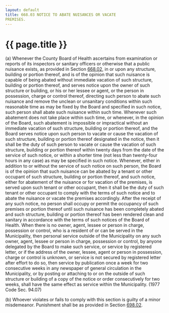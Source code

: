```yaml
---
layout: default 
title: 668.03 NOTICE TO ABATE NUISANCES OR VACATE
PREMISES.
---
```


{{ page.title }}
================

​(a) Whenever the County Board of Health ascertains from examination or
reports of its inspectors or sanitary officers or otherwise that a
public nuisance exists, as provided in Section [668.02](372c6d5f.html),
in or upon any structure, building or portion thereof, and is of the
opinion that such nuisance is capable of being abated without immediate
vacation of such structure, building or portion thereof, and serves
notice upon the owner of such structure or building, or his or her
lessee or agent, or the person in possession, charge or control thereof,
directing such person to abate such nuisance and remove the unclean or
unsanitary conditions within such reasonable time as may be fixed by the
Board and specified in such notice, such person shall abate such
nuisance within such time. Whenever such abatement does not take place
within such time, or whenever, in the opinion of the Board, such
abatement is impossible or impractical without an immediate vacation of
such structure, building or portion thereof, and the Board serves notice
upon such person to vacate or cause the vacation of such structure,
building or portion thereof designated in the notice, then it shall be
the duty of such person to vacate or cause the vacation of such
structure, building or portion thereof within twenty days from the date
of the service of such notice, or within a shorter time (not less than
twenty-four hours in any case) as may be specified in such notice.
Whenever, either in addition to or without the service of such notice on
such person, the Board is of the opinion that such nuisance can be
abated by a tenant or other occupant of such structure, building or
portion thereof, and such notice, either for abatement of the nuisance
or for vacation of the premises, is served upon such tenant or other
occupant, then it shall be the duty of such tenant or other occupant to
comply with the terms of such notice and to abate the nuisance or vacate
the premises accordingly. After the receipt of any such notice, no
person shall occupy or permit the occupancy of such premises or portion
thereof until such nuisance has been completely abated and such
structure, building or portion thereof has been rendered clean and
sanitary in accordance with the terms of such notices of the Board of
Health. When there is no owner, agent, lessee or person in charge,
possession or control, who is a resident of or can be served in the
Municipality, then personal service outside of the Municipality on any
such owner, agent, lessee or person in charge, possession or control, by
anyone delegated by the Board to make such service, or service by
registered letter, or if the address of the owner, lessee, agent or
person in possession, charge or control is unknown, or service is not
secured by registered letter after effort to do so, then service by
publication once a week for two consecutive weeks in any newspaper of
general circulation in the Municipality, or by posting or attaching to
or on the outside of such structure or building of a copy of the notice
or order consecutively for two weeks, shall have the same effect as
service within the Municipality. (1977 Code Sec. 94.07)

​(b) Whoever violates or fails to comply with this section is guilty of
a minor misdemeanor. Punishment shall be as provided in Section
[698.02](38e2f631.html).
